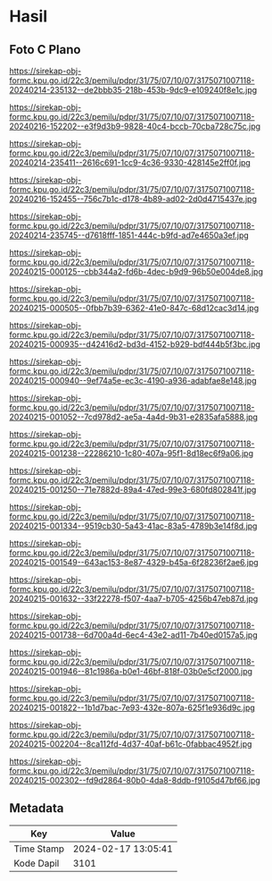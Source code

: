 # Hasil

## Foto C Plano

https://sirekap-obj-formc.kpu.go.id/22c3/pemilu/pdpr/31/75/07/10/07/3175071007118-20240214-235132--de2bbb35-218b-453b-9dc9-e109240f8e1c.jpg

https://sirekap-obj-formc.kpu.go.id/22c3/pemilu/pdpr/31/75/07/10/07/3175071007118-20240216-152202--e3f9d3b9-9828-40c4-bccb-70cba728c75c.jpg

https://sirekap-obj-formc.kpu.go.id/22c3/pemilu/pdpr/31/75/07/10/07/3175071007118-20240214-235411--2616c691-1cc9-4c36-9330-428145e2ff0f.jpg

https://sirekap-obj-formc.kpu.go.id/22c3/pemilu/pdpr/31/75/07/10/07/3175071007118-20240216-152455--756c7b1c-d178-4b89-ad02-2d0d4715437e.jpg

https://sirekap-obj-formc.kpu.go.id/22c3/pemilu/pdpr/31/75/07/10/07/3175071007118-20240214-235745--d7618fff-1851-444c-b9fd-ad7e4650a3ef.jpg

https://sirekap-obj-formc.kpu.go.id/22c3/pemilu/pdpr/31/75/07/10/07/3175071007118-20240215-000125--cbb344a2-fd6b-4dec-b9d9-96b50e004de8.jpg

https://sirekap-obj-formc.kpu.go.id/22c3/pemilu/pdpr/31/75/07/10/07/3175071007118-20240215-000505--0fbb7b39-6362-41e0-847c-68d12cac3d14.jpg

https://sirekap-obj-formc.kpu.go.id/22c3/pemilu/pdpr/31/75/07/10/07/3175071007118-20240215-000935--d42416d2-bd3d-4152-b929-bdf444b5f3bc.jpg

https://sirekap-obj-formc.kpu.go.id/22c3/pemilu/pdpr/31/75/07/10/07/3175071007118-20240215-000940--9ef74a5e-ec3c-4190-a936-adabfae8e148.jpg

https://sirekap-obj-formc.kpu.go.id/22c3/pemilu/pdpr/31/75/07/10/07/3175071007118-20240215-001052--7cd978d2-ae5a-4a4d-9b31-e2835afa5888.jpg

https://sirekap-obj-formc.kpu.go.id/22c3/pemilu/pdpr/31/75/07/10/07/3175071007118-20240215-001238--22286210-1c80-407a-95f1-8d18ec6f9a06.jpg

https://sirekap-obj-formc.kpu.go.id/22c3/pemilu/pdpr/31/75/07/10/07/3175071007118-20240215-001250--71e7882d-89a4-47ed-99e3-680fd802841f.jpg

https://sirekap-obj-formc.kpu.go.id/22c3/pemilu/pdpr/31/75/07/10/07/3175071007118-20240215-001334--9519cb30-5a43-41ac-83a5-4789b3e14f8d.jpg

https://sirekap-obj-formc.kpu.go.id/22c3/pemilu/pdpr/31/75/07/10/07/3175071007118-20240215-001549--643ac153-8e87-4329-b45a-6f28236f2ae6.jpg

https://sirekap-obj-formc.kpu.go.id/22c3/pemilu/pdpr/31/75/07/10/07/3175071007118-20240215-001632--33f22278-f507-4aa7-b705-4256b47eb87d.jpg

https://sirekap-obj-formc.kpu.go.id/22c3/pemilu/pdpr/31/75/07/10/07/3175071007118-20240215-001738--6d700a4d-6ec4-43e2-ad11-7b40ed0157a5.jpg

https://sirekap-obj-formc.kpu.go.id/22c3/pemilu/pdpr/31/75/07/10/07/3175071007118-20240215-001946--81c1986a-b0e1-46bf-818f-03b0e5cf2000.jpg

https://sirekap-obj-formc.kpu.go.id/22c3/pemilu/pdpr/31/75/07/10/07/3175071007118-20240215-001822--1b1d7bac-7e93-432e-807a-625f1e936d9c.jpg

https://sirekap-obj-formc.kpu.go.id/22c3/pemilu/pdpr/31/75/07/10/07/3175071007118-20240215-002204--8ca112fd-4d37-40af-b61c-0fabbac4952f.jpg

https://sirekap-obj-formc.kpu.go.id/22c3/pemilu/pdpr/31/75/07/10/07/3175071007118-20240215-002302--fd9d2864-80b0-4da8-8ddb-f9105d47bf66.jpg


## Metadata

| Key        | Value               |
| ---------- | ------------------- |
| Time Stamp | 2024-02-17 13:05:41 |
| Kode Dapil | 3101                |



